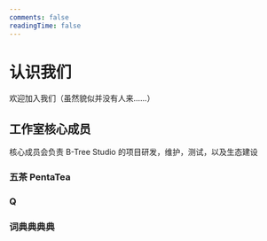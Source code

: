 ```yaml
---
comments: false
readingTime: false
---
```


# 认识我们

欢迎加入我们（虽然貌似并没有人来……）

## 工作室核心成员

核心成员会负责 B-Tree Studio 的项目研发，维护，测试，以及生态建设

<BTreer data="/assets/img/五茶.jpg Creator 中国-福建-福州 中文,English 2490445193@qq.com">

### 五茶 PentaTea

</BTreer>
<BTreer data="/assets/img/Q.jpg 大总管(除研发) 中国-湖北-武汉 中文,English 1007565694@qq.com">

### Q

</BTreer>
<BTreer data="/assets/img/词典.jpg 摸鱼校尉 韩国-忠清南道-天安市 中文,English,한국어 1258878996@qq.com zhouc0042@gmail.com">

### 词典典典典

</BTreer>

